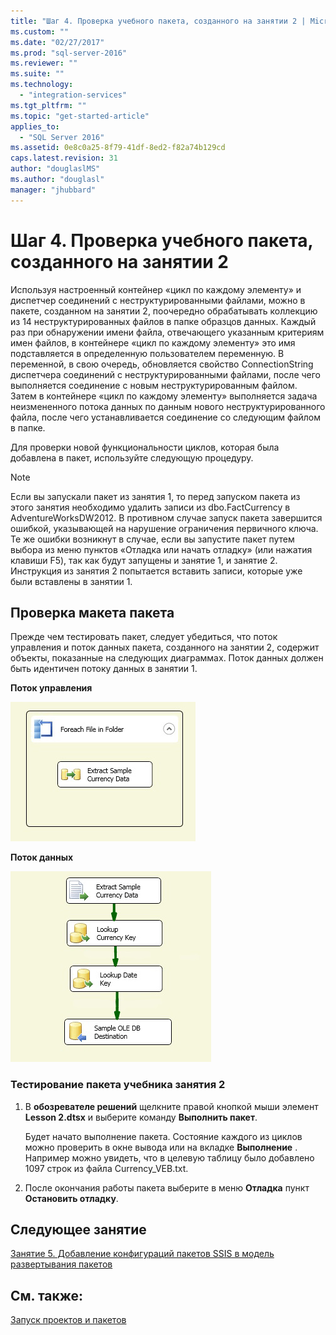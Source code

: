 ```yaml
---
title: "Шаг 4. Проверка учебного пакета, созданного на занятии 2 | Microsoft Docs"
ms.custom: ""
ms.date: "02/27/2017"
ms.prod: "sql-server-2016"
ms.reviewer: ""
ms.suite: ""
ms.technology: 
  - "integration-services"
ms.tgt_pltfrm: ""
ms.topic: "get-started-article"
applies_to: 
  - "SQL Server 2016"
ms.assetid: 0e8c0a25-8f79-41df-8ed2-f82a74b129cd
caps.latest.revision: 31
author: "douglaslMS"
ms.author: "douglasl"
manager: "jhubbard"
---
```

# Шаг 4. Проверка учебного пакета, созданного на занятии 2
Используя настроенный контейнер «цикл по каждому элементу» и диспетчер соединений с неструктурированными файлами, можно в пакете, созданном на занятии 2, поочередно обрабатывать коллекцию из 14 неструктурированных файлов в папке образцов данных. Каждый раз при обнаружении имени файла, отвечающего указанным критериям имен файлов, в контейнере «цикл по каждому элементу» это имя подставляется в определенную пользователем переменную. В переменной, в свою очередь, обновляется свойство ConnectionString диспетчера соединений с неструктурированными файлами, после чего выполняется соединение с новым неструктурированным файлом. Затем в контейнере «цикл по каждому элементу» выполняется задача неизмененного потока данных по данным нового неструктурированного файла, после чего устанавливается соединение со следующим файлом в папке.  
  
Для проверки новой функциональности циклов, которая была добавлена в пакет, используйте следующую процедуру.  
  
> [!NOTE]  
> Если вы запускали пакет из занятия 1, то перед запуском пакета из этого занятия необходимо удалить записи из dbo.FactCurrency в AdventureWorksDW2012. В противном случае запуск пакета завершится ошибкой, указывающей на нарушение ограничения первичного ключа. Те же ошибки возникнут в случае, если вы запустите пакет путем выбора из меню пунктов «Отладка или начать отладку» (или нажатия клавиши F5), так как будут запущены и занятие 1, и занятие 2. Инструкция из занятия 2 попытается вставить записи, которые уже были вставлены в занятии 1.  
  
## Проверка макета пакета  
Прежде чем тестировать пакет, следует убедиться, что поток управления и поток данных пакета, созданного на занятии 2, содержит объекты, показанные на следующих диаграммах. Поток данных должен быть идентичен потоку данных в занятии 1.  
  
**Поток управления**  
  
![Control flow in package](../integration-services/media/task4lesson2control.gif "Control flow in package")  
  
**Поток данных**  
  
![Data flow in package](../integration-services/media/task9lesson1data.gif "Data flow in package")  
  
### Тестирование пакета учебника занятия 2  
  
1.  В **обозревателе решений** щелкните правой кнопкой мыши элемент **Lesson 2.dtsx** и выберите команду **Выполнить пакет**.  
  
    Будет начато выполнение пакета. Состояние каждого из циклов можно проверить в окне вывода или на вкладке **Выполнение** . Например можно увидеть, что в целевую таблицу было добавлено 1097 строк из файла Currency_VEB.txt.  
  
2.  После окончания работы пакета выберите в меню **Отладка** пункт **Остановить отладку**.  
  
## Следующее занятие  
[Занятие 5. Добавление конфигураций пакетов SSIS в модель развертывания пакетов](../integration-services/lesson-5-add-ssis-package-configurations-for-the-package-deployment-model.md)  
  
## См. также:  
[Запуск проектов и пакетов](../Topic/Execution%20of%20Projects%20and%20Packages.md)  
  
  
  
